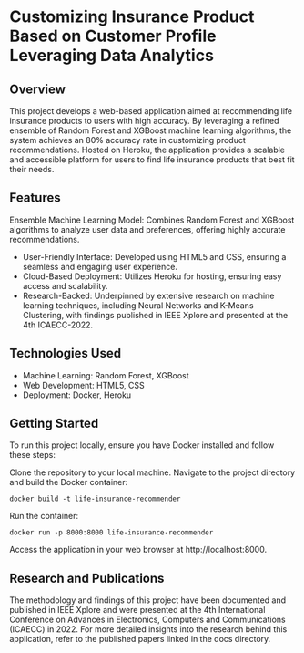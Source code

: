 # Customizing Insurance Product Based on Customer Profile Leveraging Data Analytics

## Overview
This project develops a web-based application aimed at recommending life insurance products to users with high accuracy. By leveraging a refined ensemble of Random Forest and XGBoost machine learning algorithms, the system achieves an 80% accuracy rate in customizing product recommendations. Hosted on Heroku, the application provides a scalable and accessible platform for users to find life insurance products that best fit their needs.

## Features
Ensemble Machine Learning Model: Combines Random Forest and XGBoost algorithms to analyze user data and preferences, offering highly accurate recommendations.
* User-Friendly Interface: Developed using HTML5 and CSS, ensuring a seamless and engaging user experience.
* Cloud-Based Deployment: Utilizes Heroku for hosting, ensuring easy access and scalability.
* Research-Backed: Underpinned by extensive research on machine learning techniques, including Neural Networks and K-Means Clustering, with findings published in IEEE Xplore and presented at the 4th ICAECC-2022.

## Technologies Used
* Machine Learning: Random Forest, XGBoost
* Web Development: HTML5, CSS
* Deployment: Docker, Heroku

## Getting Started
To run this project locally, ensure you have Docker installed and follow these steps:

Clone the repository to your local machine.
Navigate to the project directory and build the Docker container:
```
docker build -t life-insurance-recommender
```
Run the container:
```
docker run -p 8000:8000 life-insurance-recommender
```
Access the application in your web browser at http://localhost:8000.


## Research and Publications
The methodology and findings of this project have been documented and published in IEEE Xplore and were presented at the 4th International Conference on Advances in Electronics, Computers and Communications (ICAECC) in 2022. For more detailed insights into the research behind this application, refer to the published papers linked in the docs directory.

